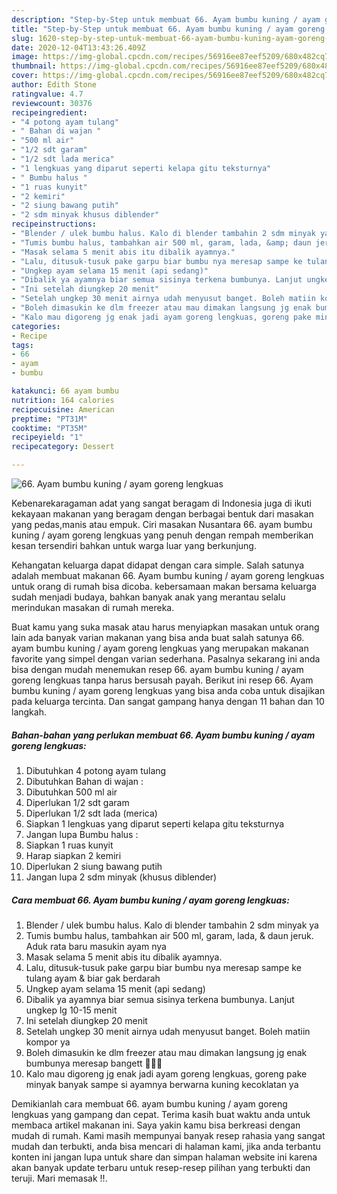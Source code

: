 ```yaml
---
description: "Step-by-Step untuk membuat 66. Ayam bumbu kuning / ayam goreng lengkuas Teruji"
title: "Step-by-Step untuk membuat 66. Ayam bumbu kuning / ayam goreng lengkuas Teruji"
slug: 1620-step-by-step-untuk-membuat-66-ayam-bumbu-kuning-ayam-goreng-lengkuas-teruji
date: 2020-12-04T13:43:26.409Z
image: https://img-global.cpcdn.com/recipes/56916ee87eef5209/680x482cq70/66-ayam-bumbu-kuning-ayam-goreng-lengkuas-foto-resep-utama.jpg
thumbnail: https://img-global.cpcdn.com/recipes/56916ee87eef5209/680x482cq70/66-ayam-bumbu-kuning-ayam-goreng-lengkuas-foto-resep-utama.jpg
cover: https://img-global.cpcdn.com/recipes/56916ee87eef5209/680x482cq70/66-ayam-bumbu-kuning-ayam-goreng-lengkuas-foto-resep-utama.jpg
author: Edith Stone
ratingvalue: 4.7
reviewcount: 30376
recipeingredient:
- "4 potong ayam tulang"
- " Bahan di wajan "
- "500 ml air"
- "1/2 sdt garam"
- "1/2 sdt lada merica"
- "1 lengkuas yang diparut seperti kelapa gitu teksturnya"
- " Bumbu halus "
- "1 ruas kunyit"
- "2 kemiri"
- "2 siung bawang putih"
- "2 sdm minyak khusus diblender"
recipeinstructions:
- "Blender / ulek bumbu halus. Kalo di blender tambahin 2 sdm minyak ya"
- "Tumis bumbu halus, tambahkan air 500 ml, garam, lada, &amp; daun jeruk. Aduk rata baru masukin ayam nya"
- "Masak selama 5 menit abis itu dibalik ayamnya."
- "Lalu, ditusuk-tusuk pake garpu biar bumbu nya meresap sampe ke tulang ayam &amp; biar gak berdarah"
- "Ungkep ayam selama 15 menit (api sedang)"
- "Dibalik ya ayamnya biar semua sisinya terkena bumbunya. Lanjut ungkep lg 10-15 menit"
- "Ini setelah diungkep 20 menit"
- "Setelah ungkep 30 menit airnya udah menyusut banget. Boleh matiin kompor ya"
- "Boleh dimasukin ke dlm freezer atau mau dimakan langsung jg enak bumbunya meresap bangett 🤤🤤🤤"
- "Kalo mau digoreng jg enak jadi ayam goreng lengkuas, goreng pake minyak banyak sampe si ayamnya berwarna kuning kecoklatan ya"
categories:
- Recipe
tags:
- 66
- ayam
- bumbu

katakunci: 66 ayam bumbu 
nutrition: 164 calories
recipecuisine: American
preptime: "PT31M"
cooktime: "PT35M"
recipeyield: "1"
recipecategory: Dessert

---
```



![66. Ayam bumbu kuning / ayam goreng lengkuas](https://img-global.cpcdn.com/recipes/56916ee87eef5209/680x482cq70/66-ayam-bumbu-kuning-ayam-goreng-lengkuas-foto-resep-utama.jpg)

Kebenarekaragaman adat yang sangat beragam di Indonesia juga di ikuti kekayaan makanan yang beragam dengan berbagai bentuk dari masakan yang pedas,manis atau empuk. Ciri masakan Nusantara 66. ayam bumbu kuning / ayam goreng lengkuas yang penuh dengan rempah memberikan kesan tersendiri bahkan untuk warga luar yang berkunjung.


Kehangatan keluarga dapat didapat dengan cara simple. Salah satunya adalah membuat makanan 66. Ayam bumbu kuning / ayam goreng lengkuas untuk orang di rumah bisa dicoba. kebersamaan makan bersama keluarga sudah menjadi budaya, bahkan banyak anak yang merantau selalu merindukan masakan di rumah mereka.



Buat kamu yang suka masak atau harus menyiapkan masakan untuk orang lain ada banyak varian makanan yang bisa anda buat salah satunya 66. ayam bumbu kuning / ayam goreng lengkuas yang merupakan makanan favorite yang simpel dengan varian sederhana. Pasalnya sekarang ini anda bisa dengan mudah menemukan resep 66. ayam bumbu kuning / ayam goreng lengkuas tanpa harus bersusah payah.
Berikut ini resep 66. Ayam bumbu kuning / ayam goreng lengkuas yang bisa anda coba untuk disajikan pada keluarga tercinta. Dan sangat gampang hanya dengan 11 bahan dan 10 langkah.


<!--inarticleads1-->

##### Bahan-bahan yang perlukan membuat 66. Ayam bumbu kuning / ayam goreng lengkuas:

1. Dibutuhkan 4 potong ayam tulang
1. Dibutuhkan  Bahan di wajan :
1. Dibutuhkan 500 ml air
1. Diperlukan 1/2 sdt garam
1. Diperlukan 1/2 sdt lada (merica)
1. Siapkan 1 lengkuas yang diparut seperti kelapa gitu teksturnya
1. Jangan lupa  Bumbu halus :
1. Siapkan 1 ruas kunyit
1. Harap siapkan 2 kemiri
1. Diperlukan 2 siung bawang putih
1. Jangan lupa 2 sdm minyak (khusus diblender)




<!--inarticleads2-->

##### Cara membuat  66. Ayam bumbu kuning / ayam goreng lengkuas:

1. Blender / ulek bumbu halus. Kalo di blender tambahin 2 sdm minyak ya
1. Tumis bumbu halus, tambahkan air 500 ml, garam, lada, &amp; daun jeruk. Aduk rata baru masukin ayam nya
1. Masak selama 5 menit abis itu dibalik ayamnya.
1. Lalu, ditusuk-tusuk pake garpu biar bumbu nya meresap sampe ke tulang ayam &amp; biar gak berdarah
1. Ungkep ayam selama 15 menit (api sedang)
1. Dibalik ya ayamnya biar semua sisinya terkena bumbunya. Lanjut ungkep lg 10-15 menit
1. Ini setelah diungkep 20 menit
1. Setelah ungkep 30 menit airnya udah menyusut banget. Boleh matiin kompor ya
1. Boleh dimasukin ke dlm freezer atau mau dimakan langsung jg enak bumbunya meresap bangett 🤤🤤🤤
1. Kalo mau digoreng jg enak jadi ayam goreng lengkuas, goreng pake minyak banyak sampe si ayamnya berwarna kuning kecoklatan ya




Demikianlah cara membuat 66. ayam bumbu kuning / ayam goreng lengkuas yang gampang dan cepat. Terima kasih buat waktu anda untuk membaca artikel makanan ini. Saya yakin kamu bisa berkreasi dengan mudah di rumah. Kami masih mempunyai banyak resep rahasia yang sangat mudah dan terbukti, anda bisa mencari di halaman kami, jika anda terbantu konten ini jangan lupa untuk share dan simpan halaman website ini karena akan banyak update terbaru untuk resep-resep pilihan yang terbukti dan teruji. Mari memasak !!. 
